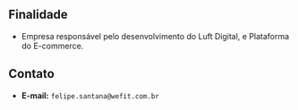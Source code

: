 ## Finalidade
* Empresa responsável pelo desenvolvimento do Luft Digital, e Plataforma do E-commerce.

## Contato
* **E-mail:** `felipe.santana@wefit.com.br`
